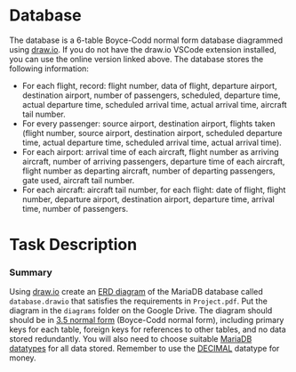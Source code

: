 # Database
The database is a 6-table Boyce-Codd normal form database diagrammed using [draw.io](https://app.diagrams.net/). If you do
not have the draw.io VSCode extension installed, you can use the online version linked above. The database stores the
following information:

- For each flight, record: flight number, data of flight, departure airport, destination airport, number of passengers, scheduled, departure time, actual departure time, scheduled arrival time, actual arrival time, aircraft tail number.
- For every passenger: source airport, destination airport, flights taken (flight number, source airport, destination airport, scheduled departure time, actual departure time, scheduled arrival time, actual arrival time).
- For each airport: arrival time of each aircraft, flight number as arriving aircraft, number of arriving passengers, departure time of each aircraft, flight number as departing aircraft, number of departing passengers, gate used, aircraft tail number.
- For each aircraft: aircraft tail number, for each flight: date of flight, flight number, departure airport,
destination airport, departure time, arrival time, number of passengers.

# Task Description

### Summary
Using [draw.io](https://app.diagrams.net/) create an [ERD diagram](https://www.databasestar.com/entity-relationship-diagram/) 
of the MariaDB database called `database.drawio` that satisfies the requirements in `Project.pdf`. Put the diagram in the
`diagrams` folder on the Google Drive. The diagram should should be in 
[3.5 normal form](https://en.wikipedia.org/wiki/Boyce%E2%80%93Codd_normal_form) (Boyce-Codd normal form), including 
primary keys for each table, foreign keys for references to other tables, and no data stored redundantly. You will also 
need to choose suitable [MariaDB datatypes](https://mariadb.com/kb/en/data-types/) for all data stored. Remember to use 
the [DECIMAL](https://mariadb.com/kb/en/decimal/) datatype for money.